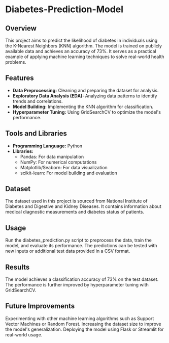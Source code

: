 # Diabetes-Prediction-Model

## Overview  
This project aims to predict the likelihood of diabetes in individuals using the K-Nearest Neighbors (KNN) algorithm. The model is trained on publicly available data and achieves an accuracy of 73%. It serves as a practical example of applying machine learning techniques to solve real-world health problems.  

## Features  
- **Data Preprocessing:** Cleaning and preparing the dataset for analysis.  
- **Exploratory Data Analysis (EDA):** Analyzing data patterns to identify trends and correlations.  
- **Model Building:** Implementing the KNN algorithm for classification.  
- **Hyperparameter Tuning:** Using GridSearchCV to optimize the model's performance.  

## Tools and Libraries  
- **Programming Language:** Python  
- **Libraries:**  
  - Pandas: For data manipulation  
  - NumPy: For numerical computations  
  - Matplotlib/Seaborn: For data visualization  
  - scikit-learn: For model building and evaluation  

## Dataset  
The dataset used in this project is sourced from National Institute of Diabetes and Digestive and Kidney Diseases. It contains information about medical diagnostic measurements and diabetes status of patients.  

## Usage
Run the diabetes_prediction.py script to preprocess the data, train the model, and evaluate its performance.
The predictions can be tested with new inputs or additional test data provided in a CSV format.

## Results
The model achieves a classification accuracy of 73% on the test dataset.
The performance is further improved by hyperparameter tuning with GridSearchCV.

## Future Improvements
Experimenting with other machine learning algorithms such as Support Vector Machines or Random Forest.
Increasing the dataset size to improve the model's generalization.
Deploying the model using Flask or Streamlit for real-world usage.
